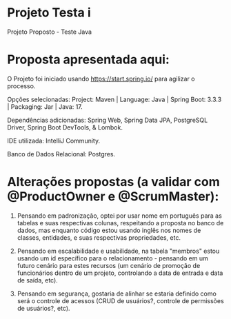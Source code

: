 # Projeto Testa i
Projeto Proposto - Teste Java

# Proposta apresentada aqui:
O Projeto foi iniciado usando https://start.spring.io/ para agilizar o processo.

  Opções selecionadas: Project: Maven | Language: Java | Spring Boot: 3.3.3 | Packaging: Jar | Java: 17.

  Dependências adicionadas: Spring Web, Spring Data JPA, PostgreSQL Driver, Spring Boot DevTools, & Lombok.
  
  IDE utilizada: IntelliJ Community.

  Banco de Dados Relacional: Postgres.

# Alterações propostas (a validar com @ProductOwner e @ScrumMaster):
1) Pensando em padronização, optei por usar nome em português
para as tabelas e suas respectivas colunas, respeitando a proposta no banco de dados, mas
enquanto código estou usando inglês nos nomes de classes, entidades,
e suas respectivas propriedades, etc.


2) Pensando em escalabilidade e usabilidade, na tabela "membros" estou usando um id específico para
o relacionamento - pensando em um futuro cenário para estes recursos (um cenário
de promoção de funcionários dentro de um projeto, controlando a data de entrada e
data de saída, etc).


3) Pensando em segurança, gostaria de alinhar se estaria definido como será o controle de
acessos (CRUD de usuários?, controle de permissões de usuários?, etc).